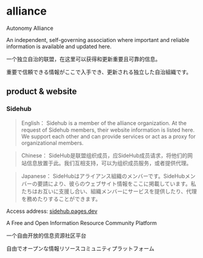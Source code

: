 # alliance
Autonomy Alliance

An independent, self-governing association where important and reliable information is available and updated here.

一个独立自治的联盟，在这里可以获得和更新重要且可靠的信息。

重要で信頼できる情報がここで入手でき、更新される独立した自治組織です。

## product & website

###  Sidehub
>English：
>Sidehub is a member of the alliance organization. At the request of Sidehub members, their website information is listed here. We support each other and can provide services or act as a proxy for organizational members.

>Chinese：
>SideHub是联盟组织成员，应SideHub成员请求，将他们的网站信息放置于此。我们互相支持，可以为组织成员服务，或者提供代理。

>Japanese：
>SideHubはアライアンス組織のメンバーです。SideHubメンバーの要請により、彼らのウェブサイト情報をここに掲載しています。私たちはお互いに支援し合い、組織メンバーにサービスを提供したり、代理を務めたりすることができます。

Access address: [sidehub.pages.dev](https://sidehub.pages.dev)    

A Free and Open Information Resource Community Platform

一个自由开放的信息资源社区平台

自由でオープンな情報リソースコミュニティプラットフォーム
